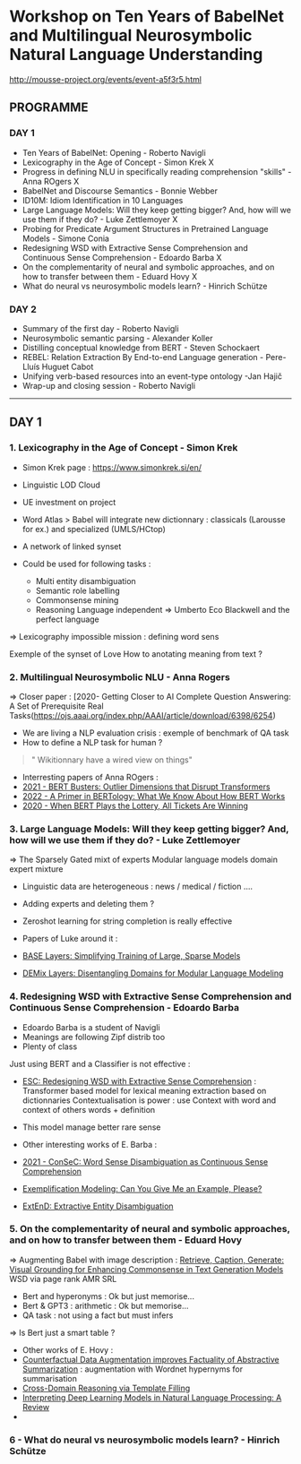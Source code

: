 # Workshop on Ten Years of BabelNet and Multilingual Neurosymbolic Natural Language Understanding

http://mousse-project.org/events/event-a5f3r5.html


## PROGRAMME

### DAY 1 

* Ten Years of BabelNet: Opening - Roberto Navigli
* Lexicography in the Age of Concept - Simon Krek X
* Progress in defining NLU in specifically reading comprehension "skills" - Anna ROgers X
* BabelNet and Discourse Semantics - Bonnie Webber
* ID10M: Idiom Identification in 10 Languages
* Large Language Models: Will they keep getting bigger? And, how will we use them if they do? - Luke Zettlemoyer X
* Probing for Predicate Argument Structures in Pretrained Language Models - Simone Conia
* Redesigning WSD with Extractive Sense Comprehension and Continuous Sense Comprehension - Edoardo Barba X
* On the complementarity of neural and symbolic approaches, and on how to transfer between them - Eduard Hovy X
* What do neural vs neurosymbolic models learn? - Hinrich Schütze

### DAY 2 

* Summary of the first day - Roberto Navigli
* Neurosymbolic semantic parsing - Alexander Koller
* Distilling conceptual knowledge from BERT - Steven Schockaert
* REBEL: Relation Extraction By End-to-end Language generation - Pere-Lluís Huguet Cabot
* Unifying verb-based resources into an event-type ontology -Jan Hajič
* Wrap-up and closing session - Roberto Navigli

--- 

## DAY 1

### 1. Lexicography in the Age of Concept - Simon Krek

* Simon Krek page : https://www.simonkrek.si/en/

* Linguistic LOD Cloud 
* UE investment on project
* Word Atlas > Babel will integrate new dictionnary : classicals (Larousse for ex.) and specialized (UMLS/HCtop)
* A network of linked synset
* Could be used for following tasks :
  * Multi entity disambiguation
  * Semantic role labelling
  * Commonsense mining
  * Reasoning
 Language independent => Umberto Eco Blackwell and the perfect language
 
 => Lexicography impossible mission : defining word sens
 
 Exemple of the synset of Love 
 How to anotating meaning from text ? 


### 2. Multilingual Neurosymbolic NLU  - Anna Rogers

=> Closer paper : [2020- Getting Closer to AI Complete Question Answering: A Set of Prerequisite Real Tasks(https://ojs.aaai.org/index.php/AAAI/article/download/6398/6254)

* We are living a NLP evaluation crisis : exemple of benchmark of QA task
* How to define a NLP task for human ?

> " Wikitionnary have a wired view on things"

* Interresting papers of Anna ROgers :
 * [2021 - BERT Busters: Outlier Dimensions that Disrupt Transformers](https://aclanthology.org/2021.findings-acl.300/)
 * [2022 - A Primer in BERTology: What We Know About How BERT Works](https://watermark.silverchair.com/tacl_a_00349.pdf?token=AQECAHi208BE49Ooan9kkhW_Ercy7Dm3ZL_9Cf3qfKAc485ysgAAAugwggLkBgkqhkiG9w0BBwagggLVMIIC0QIBADCCAsoGCSqGSIb3DQEHATAeBglghkgBZQMEAS4wEQQM5CY_e_4ZG9ZQGShNAgEQgIICmxN1zN-d4IUQblCFBGAQTmqfRX47glTSLBQLTajW20FdMwFR3GJS6SiZyJwIx_prcxs4pyuFkToaPWFg4fbVfWySfkmBY_blp0SEXiqBvJpvtM0UT-F65ah8bvI3SOU91LxavihLsissHNwazeT0BNqDogGW9RrV68juCDIJ1N_T7KsopjbIZ2TH06J_nAlGes59JuWDublW7OemQlexZ3RWMXqmEKzk6hOZ8cat5Z8KtR5_ydo1XsSPXLBrTeDVwioySdmMwnKDz1yffbhTMT69ltGKQB6iN0FB7NcWBHrFy-zqOQNoLNZWyheRHsm7T9OCJeNTP1QYRlG8zjT7sRt1IXSYBGIb_KjN3qmITcluc-b_0_fdZlZJ2X35OhEEGu-2uLmDfuqN79wde8jeSI10xfxu9ic-BvDGdsFoFL4BIT4FY9Q0Z-0lAsTLMJon4dvHfQWnDAGARaSlJSN3-7knnu4x3iD1gB0id9a3fs5KsQgrxmhpP4u1M23NcSaOC8InesPYQPFwaMMX384NFd2pG2Ua0wVnrb3vIJGPLEgANAzp1CnaYPWpkdlvswkPixwYY2f7SQpEnkPB3zD1Kl7Q9ZRE1dizqGVapdHxhj4v4aPSEvE-LOigV56NFDGuo1HL6F8sMnJDUfzDFSjILzBmkoU34e0sTEU9nmHMjuimBHexZZ93ktuIAQA-aQM1EGi55lTVbrjBQQxWYwbn3s-YFM0MRPEg4TdoS2P3D4YKfBTAZ7UX82V2IsnCRsVeOHHbyxfK_adbuQJdLUjyi8JNivnC43rrL3j0hHnLzynGAwvKuw1F6jm0MGIJqWGOnJvHN6ThcdkBUmYx6Eijm6W4npoSd7NM3hxSouWmGrbwdZo7rh-tZlyRuHA)
 * [2020 - When BERT Plays the Lottery, All Tickets Are Winning](https://arxiv.org/pdf/2005.00561.pdf?fbclid=IwAR0tXWNR8Yn896ZTuDAxIVuDeK3YC1Cgnrj77kQgIvSaNPqCO9RtnhM31x0)
 

### 3. Large Language Models: Will they keep getting bigger? And, how will we use them if they do? - Luke Zettlemoyer

=> The Sparsely Gated mixt of experts
Modular language models
domain expert mixture

* Linguistic data are heterogeneous : news / medical / fiction .... 
* Adding experts and deleting them ?
* Zeroshot learning for string completion is really effective

* Papers of Luke around it :
 * [BASE Layers: Simplifying Training of Large, Sparse Models](https://arxiv.org/pdf/2103.16716.pdf)
 * [DEMix Layers: Disentangling Domains for Modular Language Modeling](https://openreview.net/pdf?id=BqgeyEMB-5)

### 4. Redesigning WSD with Extractive Sense Comprehension and Continuous Sense Comprehension - Edoardo Barba

* Edoardo Barba is a student of Navigli
* Meanings are following Zipf distrib too
* Plenty of class

Just using BERT and a Classifier is not effective :
* [ESC: Redesigning WSD with Extractive Sense Comprehension](https://aclanthology.org/2021.naacl-main.371.pdf) : 
Transformer based model for lexical meaning extraction based on dictionnaries
Contextualisation is power : use Context with word and context of others words + definition
* This model manage better rare sense

* Other interesting works of E. Barba :
 * [2021 - ConSeC: Word Sense Disambiguation as Continuous Sense
Comprehension](https://aclanthology.org/2021.emnlp-main.112.pdf) 
* [Exemplification Modeling: Can You Give Me an Example, Please?](https://www.diag.uniroma1.it/navigli/pubs/IJCAI_2021_Barbaetal.pdf)
* [ExtEnD: Extractive Entity Disambiguation](https://aclanthology.org/2022.acl-long.177.pdf)

### 5.  On the complementarity of neural and symbolic approaches, and on how to transfer between them - Eduard Hovy

=> Augmenting Babel with image description : [Retrieve, Caption, Generate: Visual Grounding for Enhancing Commonsense in Text Generation Models ](https://ojs.aaai.org/index.php/AAAI/article/download/21306/21055)
WSD via page rank
AMR 
SRL

* Bert and hyperonyms : Ok but just memorise...
* Bert & GPT3 : arithmetic : Ok but memorise...
* QA task : not using a fact but must infers

=> Is Bert just a smart table ?

* Other works of E. Hovy :
 * [Counterfactual Data Augmentation improves Factuality of Abstractive Summarization](https://arxiv.org/pdf/2205.12416.pdf) : augmentation with Wordnet hypernyms for summarisation
 * [Cross-Domain Reasoning via Template Filling](https://arxiv.org/pdf/2111.00539.pdf)
 * [Interpreting Deep Learning Models in Natural Language Processing:
A Review](https://arxiv.org/pdf/2110.10470.pdf)
 * 

### 6 -  What do neural vs neurosymbolic models learn? - Hinrich Schütze
